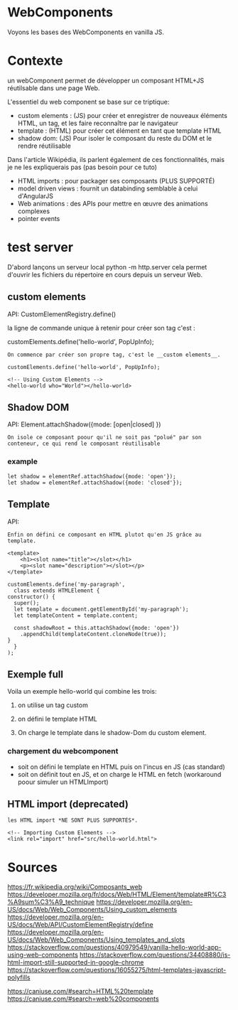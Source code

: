 WebComponents
=============

Voyons les bases des WebComponents en vanilla JS.

Contexte
========
un webComponent permet de développer un composant HTML+JS réutilsable dans une page 
Web.

L'essentiel du web component se base sur ce triptique:
 - custom elements : (JS) pour créer et enregistrer de nouveaux éléments HTML, un tag, 
  et les faire reconnaître par le navigateur
 - template : (HTML) pour créer cet élément en tant que template HTML
 - shadow dom: (JS) Pour isoler le composant du reste du DOM et le rendre réutilisable
 

Dans l'article Wikipédia, ils parlent également de ces fonctionnalités, mais je ne les 
expliquerais pas (pas besoin pour ce tuto)
 
 - HTML imports : pour packager ses composants (PLUS SUPPORTÉ)
 - model driven views : fournit un databinding semblable à celui d'AngularJS
 - Web animations : des APIs pour mettre en œuvre des animations complexes
 - pointer events

test server
===========
D'abord lançons un serveur local
python -m http.server 
cela permet d'ouvrir les fichiers du répertoire en cours depuis un serveur Web.

custom elements
---------------
API: CustomElementRegistry.define()

la ligne de commande unique à retenir pour créer son tag c'est :

   customElements.define('hello-world', PopUpInfo);


    On commence par créer son propre tag, c'est le __custom elements__.
   
    customElements.define('hello-world', PopUpInfo);

    <!-- Using Custom Elements -->
    <hello-world who="World"></hello-world>

Shadow DOM
----------
API: Element.attachShadow({mode: [open|closed] }) 

    On isole ce composant poour qu'il ne soit pas "polué" par son conteneur, ce qui rend le composant réutilisable


### example

    let shadow = elementRef.attachShadow({mode: 'open'});
    let shadow = elementRef.attachShadow({mode: 'closed'});




Template
--------
API: <template> [yourHTML...] </template>

    Enfin on défini ce composant en HTML plutot qu'en JS grâce au template.

    <template>
        <h1><slot name="title"></slot></h1>
        <p><slot name="description"></slot></p>
    </template>

	customElements.define('my-paragraph',
	  class extends HTMLElement {
    constructor() {
      super();
      let template = document.getElementById('my-paragraph');
      let templateContent = template.content;
					
      const shadowRoot = this.attachShadow({mode: 'open'})
        .appendChild(templateContent.cloneNode(true));
    }
	  }
	);

Exemple full
------------
Voila un exemple hello-world qui combine les trois:
1. on utilise un tag custom
2. on défini le template HTML
3. On charge le template dans le shadow-Dom du custom element.


    <hello-world></hello-world>

    <template id="template_hello_world">
        <style>
            @import "hello.css";
        </style>
        <h1>Hello, world</h1>
    </template>

    <script>
        class HelloWorld extends HTMLElement {
            connectedCallback () {
              let template = document.getElementById('template_hello_world');
              let templateContent = template.content;
              //const shadowRoot = this.attachShadow({mode: 'open'})
              const shadowRoot = this.attachShadow({mode: 'closed'})
                .appendChild(templateContent.cloneNode(true));
            }
        }
        customElements.define( 'hello-world', HelloWorld )
    </script>

### chargement du webcomponent
- soit on défini le template en HTML puis on l'incus en JS (cas standard)
- soit on définit tout en JS, et on charge le HTML en fetch (workaround poour simuler un HTMLImport)


HTML import (deprecated)
-----------
    les HTML import *NE SONT PLUS SUPPORTÉS*.

    <!-- Importing Custom Elements -->
    <link rel="import" href="src/hello-world.html">




Sources
=======
https://fr.wikipedia.org/wiki/Composants_web
https://developer.mozilla.org/fr/docs/Web/HTML/Element/template#R%C3%A9sum%C3%A9_technique
https://developer.mozilla.org/en-US/docs/Web/Web_Components/Using_custom_elements
https://developer.mozilla.org/en-US/docs/Web/API/CustomElementRegistry/define
https://developer.mozilla.org/en-US/docs/Web/Web_Components/Using_templates_and_slots
https://stackoverflow.com/questions/40979549/vanilla-hello-world-app-using-web-components
https://stackoverflow.com/questions/34408880/is-html-import-still-supported-in-google-chrome
https://stackoverflow.com/questions/16055275/html-templates-javascript-polyfills

https://caniuse.com/#search=HTML%20template
https://caniuse.com/#search=web%20components
